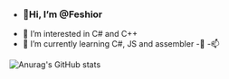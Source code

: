 - <h3>👋Hi, I’m @Feshior</h3>
- 👀 I’m interested in C# and C++
- 🌱 I’m currently learning C#, JS and assembler
-💞️ 
-📫
<!---
Feshior/Feshior is a ✨ special ✨ repository because its `README.md` (this file) appears on your GitHub profile.
You can click the Preview link to take a look at your changes.
--->
![Anurag's GitHub stats](https://github-readme-stats.vercel.app/api?username=feshior&count_private=true&show_icons=true&theme=dracula)
